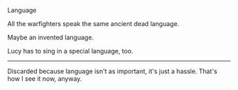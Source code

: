 Language

All the warfighters speak the same ancient dead language.

Maybe an invented language.

Lucy has to sing in a special language, too.

***

Discarded because language isn't as important, it's just a hassle. That's how I see it now, anyway.
